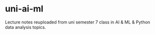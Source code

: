 # uni-ai-ml

Lecture notes reuploaded from uni semester 7 class in AI & ML & Python data analysis topics.
